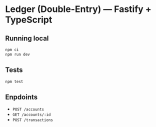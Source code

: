 # Ledger (Double-Entry) — Fastify + TypeScript

## Running local

```bash
npm ci
npm run dev
```

## Tests

```bash
npm test
```

## Enpdoints

- `POST /accounts`
- `GET /accounts/:id`
- `POST /transactions`

